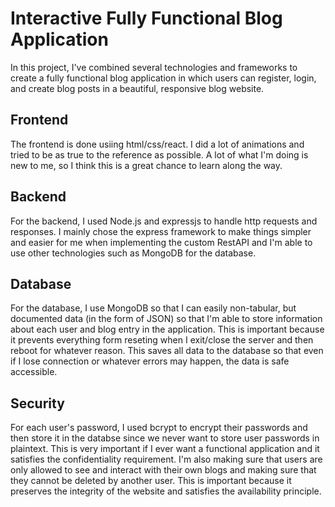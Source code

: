 # Interactive Fully Functional Blog Application

In this project, I've combined several technologies and frameworks to create a fully functional blog application in which users can register, login, and create blog posts in a beautiful, responsive blog website. 

## Frontend 

The frontend is done usiing html/css/react. I did a lot of animations and tried to be as true to the reference as possible. A lot of what I'm doing is new to me, so I think this is a great chance to learn along the way. 

## Backend

For the backend, I used Node.js and expressjs to handle http requests and responses. I mainly chose the express framework to make things simpler and easier for me when implementing the custom RestAPI and I'm able to use other technologies such as MongoDB for the database.

## Database

For the database, I use MongoDB so that I can easily non-tabular, but documented data  (in the form of JSON) so that I'm able to store information about each user and blog entry in the application. This is important because it prevents everything form reseting when I exit/close the server and then reboot for whatever reason. This saves all data to the database so that even if I lose connection or whatever errors may happen, the data is safe accessible.

## Security 

For each user's password, I used bcrypt to encrypt their passwords and then store it in the databse since we never want to store user passwords in plaintext. This is very important if I ever want a functional application and it satisfies the confidentiality requirement. I'm also making sure that users are only allowed to see and interact with their own blogs and making sure that they cannot be deleted by another user. This is important because it preserves the integrity of the website and satisfies the availability principle. 